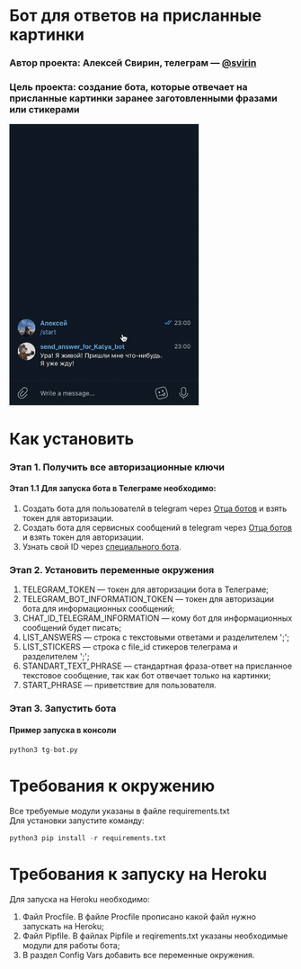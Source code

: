 # Бот для ответов на присланные картинки
### Автор проекта: Алексей Свирин, телеграм — [@svirin](https://telegram.me/svirin)
### Цель проекта: создание бота, которые отвечает на присланные картинки заранее заготовленными фразами или стикерами

![](working_bot.gif)

# Как установить
### Этап 1. Получить все авторизационные ключи
#### Этап 1.1 Для запуска бота в Телеграме необходимо:
1) Создать бота для пользователй в telegram через [Отца ботов](https://telegram.me/BotFather) и взять токен для авторизации.
2) Создать бота для сервисных сообщений в telegram через [Отца ботов](https://telegram.me/BotFather) и взять токен для авторизации.
3) Узнать свой ID через [специального бота](https://telegram.me/userinfobot).

### Этап 2. Установить переменные окружения
1) TELEGRAM_TOKEN — токен для авторизации бота в Телеграме;
2) TELEGRAM_BOT_INFORMATION_TOKEN — токен для авторизации бота для информационных сообщений;
3) CHAT_ID_TELEGRAM_INFORMATION — кому бот для информационных сообщений будет писать;
4) LIST_ANSWERS — строка с текстовыми ответами и разделителем ';';
5) LIST_STICKERS — строка с file_id стикеров телеграма и разделителем ';';
6) STANDART_TEXT_PHRASE — стандартная фраза-ответ на присланное текстовое сообщение, так как бот отвечает только на картинки;
7) START_PHRASE — приветствие для пользователя.

### Этап 3. Запустить бота 
#### Пример запуска в консоли
```python
python3 tg-bot.py
```

# Требования к окружению
Все требуемые модули указаны в файле requirements.txt  
Для установки запустите команду:
```python
python3 pip install -r requirements.txt
```

# Требования к запуску на Heroku
Для запуска на Heroku необходимо:
1) Файл Procfile. В файле Procfile прописано какой файл нужно запускать на Heroku;
2) Файл Pipfile. В файлах Pipfile и reqirements.txt указаны необходимые модули для работы бота;
3) В раздел Config Vars добавить все переменные окружения.
